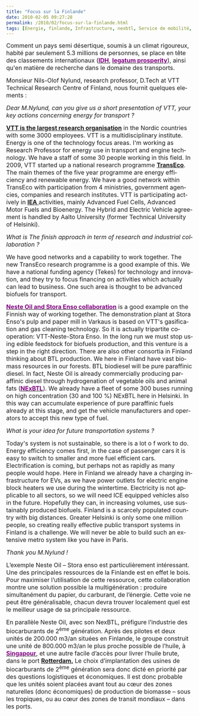 ```yaml
---
title: "Focus sur la Finlande"
date: 2010-02-05 09:27:28
permalink: /2010/02/focus-sur-la-finlande.html
tags: [Energie, finlande, Infrastructure, nexbtl, Service de mobilité, TIC, Véhicule]
---
```


<p class="MsoNormal"><span><font size="3">Comment un pays semi désertique, soumis à un climat rigoureux, habité par seulement 5.3 millions de personnes, se place en tête des classements internationaux (<strong><span style="text-decoration: underline"><a href="http://fr.wikipedia.org/wiki/Classement_IDH_des_pays"><font color="#800080">IDH</font></a></span></strong>, <strong><span style="text-decoration: underline"><a href="http://prosperity.com/country.aspx?id=FI"><font color="#800080">legatum prosperity</font></a></span></strong>), ainsi qu'en matière de recherche dans le domaine des transports.</font></span></p> <p class="MsoNormal"><span><font size="3"></font></span></p> <p class="MsoNormal"><font size="3"><span lang="EN-GB">Monsieur Nils-Olof Nylund, research professor, D.Tech at </span><span lang="EN-GB">VTT Technical Research Centre of Finland, nous fournit quelques elements :</span></font></p> <p class="MsoNormal"><font size="3"><span lang="EN-GB"></span></font></p>   <!--more-->  <p class="MsoNormal"><span lang="EN-GB"><font size="3"></font></span></p> <p class="MsoNormal"><em><span lang="EN-GB"><font size="3">Dear M.Nylund, can you give us a short presentation of VTT, your key actions concerning energy for transport ?</font></span></em></p> <p class="MsoNormal"><strong><span style="text-decoration: underline"><span lang="EN-GB"><a href="http://www.vtt.fi/"><font size="3">VTT is the largest research organisation</font></a></span></span></strong><font size="3"><span lang="EN-GB"> in the Nordic countries with some 3000 employees. VTT is a multidisciplinary institute. Energy is one of the technology focus areas. I'm working as Research Professor for energy use in transport and engine technology. We have a staff of some 30 people working in this field. In 2009, VTT started up a national research programme <strong><span style="text-decoration: underline"><a href="http://www.transeco.fi/">TransEco</a></span></strong>. The main themes of the five year programme are energy efficiency and renewable energy. We have a good network within TransEco with participation from 4 ministries, government agencies, companies and research institutes. VTT is participating actively in <strong><span style="text-decoration: underline"><a href="http://www.iea.org/">IEA<span style="font-weight: normal"> </span></a></span></strong>activities, mainly Advanced Fuel Cells, Advanced Motor Fuels and Bioenergy. The Hybrid and Electric Vehicle agreement is handled by </span><span lang="EN-GB">Aalto</span><span lang="EN-GB"> </span><span lang="EN-GB">University</span><span lang="EN-GB"> (former Technical University of Helsinki).</span></font></p> <p class="MsoNormal"><span lang="EN-GB"><font size="3"><span></span></font></span></p> <p class="MsoNormal"><em><span lang="EN-GB"><font size="3">What is The finish approach in term of research and industrial collaboration ?</font></span></em></p> <p class="MsoNormal"><span lang="EN-GB"><font size="3">We have good networks and a capability to work together. The new TransEco research programme is a good example of this. We have a national funding agency (Tekes) for technology and innovation, and they try to focus financing on activities which actually can lead to business. One such area is thought to be advanced biofuels for transport. </font></span></p> <p class="MsoNormal"><span lang="EN-GB"><font size="3"></font></span></p> <p class="MsoNormal"><strong><span style="text-decoration: underline"><span lang="EN-GB"><a href="http://www.nesteoil.com/default.asp?path=1;41;540;1259;1261;7440;7846"><font color="#800080" size="3">Neste Oil and Stora Enso collaboration</font></a></span></span></strong><font size="3"><span lang="EN-GB"> is a good example on the Finnish way of working together. The demonstration plant at Stora Enso's pulp and paper mill in Varkaus is based on VTT's gasification and gas cleaning technology. So it is actually tripartite cooperation: VTT-Neste-Stora Enso. In the long run we must stop using edible feedstock for biofuels production, and this venture is a step in the right direction. There are also other consortia in </span><span lang="EN-GB">Finland</span><span lang="EN-GB"> thinking about BTL production. We here in </span><span lang="EN-GB">Finland</span><span lang="EN-GB"> have vast biomass resources in our forests. BTL biodiesel will be pure paraffinic diesel. In fact, Neste Oil is already commercially producing paraffinic diesel through hydrogenation of vegetable oils and animal fats (<strong><span style="text-decoration: underline"><a href="http://en.wikipedia.org/wiki/NExBTL"><font color="#800080">NExBTL</font></a></span></strong>). We already have a fleet of some 300 buses running on high concentration (30 and 100 %) NExBTL here in </span><span lang="EN-GB">Helsinki</span><span lang="EN-GB">. In this way can accumulate experience of pure paraffinic fuels already at this stage, and get the vehicle manufacturers and operators to accept this new type of fuel. </span></font></p> <p class="MsoNormal"><span lang="EN-GB"><font size="3"></font></span></p> <p class="MsoNormal"><em><span lang="EN-GB"><font size="3">What is your idea for future transportation systems ?</font></span></em></p> <p class="MsoNormal"><font size="3"><span lang="EN-GB">Today's system is not sustainable, so there is a lot o f work to do. Energy efficiency comes first, in the case of passenger cars it is easy to switch to smaller and more fuel efficient cars. Electrification is coming, but perhaps not as rapidly as many people would hope. Here in </span><span lang="EN-GB">Finland</span><span lang="EN-GB"> we already have a charging infrastructure for EVs, as we have power outlets for electric engine block heaters we use during the wintertime. Electricity is not applicable to all sectors, so we will need ICE equipped vehicles also in the future. Hopefully they can, in increasing volumes, use sustainably produced biofuels. </span><span lang="EN-GB">Finland</span><span lang="EN-GB"> is a scarcely populated country with big distances. Greater </span><span lang="EN-GB">Helsinki</span><span lang="EN-GB"> is only some one million people, so creating really effective public transport systems in </span><span lang="EN-GB">Finland</span><span lang="EN-GB"> is a challenge. We will never be able to build such an extensive metro system like you have in </span><span lang="EN-GB">Paris</span><span lang="EN-GB">.</span></font></p> <p class="MsoNormal"><span lang="EN-GB"><font size="3"></font></span></p> <p class="MsoNormal"><em><span><font size="3">Thank you M.Nylund !</font></span></em></p> <p class="MsoNormal"><span><font size="3"></font></span></p> <p class="MsoNormal"><span><font size="3">L’exemple Neste Oil – Stora enso est particulièrement intéressant. Une des principales ressources de la Finlande est en effet le bois. Pour maximiser l’utilisation de cette ressource, cette collaboration montre une solution possible la multigénération : produire simultanément du papier, du carburant, de l’énergie. Cette voie ne peut être généralisable, chacun devra trouver localement quel est le meilleur usage de sa principale ressource. </font></span></p> <p class="MsoNormal"><span><font size="3">En parallèle Neste Oil, avec son NexBTL, préfigure l’industrie des biocarburants de 2<sup>ème</sup> génération. </font></span><span><font size="3">Après des pilotes et deux unités de 200.000 m3/an situées en Finlande, le groupe construit une unité de 800.000 m3/an le plus proche possible de l’huile, à <strong><span style="text-decoration: underline"><a href="http://www.nesteoil.com/default.asp?path=1;41;540;1259;1260;11736;12116"><font color="#800080">Singapour</font></a></span></strong>, et une autre facile d’accès pour livrer l’huile brute, dans le port <strong><span style="text-decoration: underline"><a href="http://www.nesteoil.com/default.asp?path=1;41;540;1259;1261;9663;10465">Rotterdam</a>.</span></strong> Le choix d’implantation des usines de biocarburants de 2<sup>ème</sup> génération sera donc dicté en priorité par des questions logistiques et économiques. Il est donc probable que les unités soient placées avant tout au cœur des zones naturelles (donc économiques) de production de biomasse – sous les tropiques, ou au cœur des zones de transit mondiaux – dans les ports.</font></span></p>
